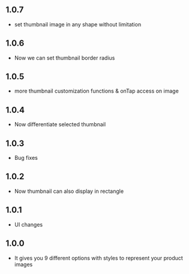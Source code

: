 ## 1.0.7
- set thumbnail image in any shape without limitation 

## 1.0.6
- Now we can set thumbnail border radius

## 1.0.5
- more thumbnail customization functions & onTap access on image

## 1.0.4 

- Now differentiate selected thumbnail

## 1.0.3

- Bug fixes

## 1.0.2

- Now thumbnail can also display in rectangle

## 1.0.1

- UI changes

## 1.0.0

- It gives you 9 different options with styles to represent your product images
